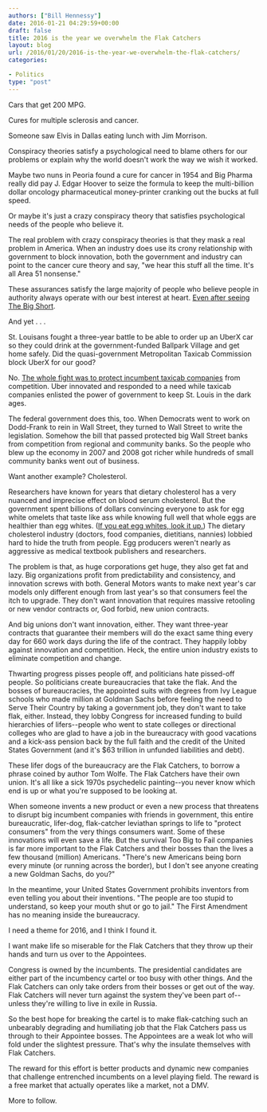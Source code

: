 ```yaml
---
authors: ["Bill Hennessy"]
date: 2016-01-21 04:29:59+00:00
draft: false
title: 2016 is the year we overwhelm the Flak Catchers
layout: blog
url: /2016/01/20/2016-is-the-year-we-overwhelm-the-flak-catchers/
categories:

- Politics
type: "post"
---
```


Cars that get 200 MPG.

Cures for multiple sclerosis and cancer.

Someone saw Elvis in Dallas eating lunch with Jim Morrison.

Conspiracy theories satisfy a psychological need to blame others for our problems or explain why the world doesn't work the way we wish it worked.

Maybe two nuns in Peoria found a cure for cancer in 1954 and Big Pharma really did pay J. Edgar Hoover to seize the formula to keep the multi-billion dollar oncology pharmaceutical money-printer cranking out the bucks at full speed.

Or maybe it's just a crazy conspiracy theory that satisfies psychological needs of the people who believe it.

The real problem with crazy conspiracy theories is that they mask a real problem in America. When an industry does use its crony relationship with government to block innovation, both the government and industry can point to the cancer cure theory and say, "we hear this stuff all the time. It's all Area 51 nonsense."

These assurances satisfy the large majority of people who believe people in authority always operate with our best interest at heart. [Even after seeing The Big Short](https://hennessysview.com/2015/12/24/it-can-happen-again/).

And yet . . .

St. Louisans fought a three-year battle to be able to order up an UberX car so they could drink at the government-funded Ballpark Village and get home safely. Did the quasi-government Metropolitan Taxicab Commission block UberX for our good?

No. [The whole fight was to protect incumbent taxicab companies](https://hennessysview.com/2015/07/08/rant-metropolitan-taxicab-commission-is-killing-capitalism/) from competition. Uber innovated and responded to a need while taxicab companies enlisted the power of government to keep St. Louis in the dark ages.

The federal government does this, too. When Democrats went to work on Dodd-Frank to rein in Wall Street, they turned to Wall Street to write the legislation. Somehow the bill that passed protected big Wall Street banks from competition from regional and community banks. So the people who blew up the economy in 2007 and 2008 got richer while hundreds of small community banks went out of business.

Want another example? Cholesterol.

Researchers have known for years that dietary cholesterol has a very nuanced and imprecise effect on blood serum cholesterol. But the government spent billions of dollars convincing everyone to ask for egg white omelets that taste like ass while knowing full well that whole eggs are healthier than egg whites. ([If you eat egg whites, look it up.](https://www.nytimes.com/2002/07/07/magazine/what-if-it-s-all-been-a-big-fat-lie.html?pagewanted=all)) The dietary cholesterol industry (doctors, food companies, dietitians, nannies) lobbied hard to hide the truth from people. Egg producers weren't nearly as aggressive as medical textbook publishers and researchers.

The problem is that, as huge corporations get huge, they also get fat and lazy. Big organizations profit from predictability and consistency, and innovation screws with both. General Motors wants to make next year's car models only different enough from last year's so that consumers feel the itch to upgrade. They don't want innovation that requires massive retooling or new vendor contracts or, God forbid, new union contracts.

And big unions don't want innovation, either. They want three-year contracts that guarantee their members will do the exact same thing every day for 660 work days during the life of the contract. They happily lobby against innovation and competition. Heck, the entire union industry exists to eliminate competition and change.

Thwarting progress pisses people off, and politicians hate pissed-off people. So politicians create bureaucracies that take the flak. And the bosses of bureaucracies, the appointed suits with degrees from Ivy League schools who made million at Goldman Sachs before feeling the need to Serve Their Country by taking a government job, they don't want to take flak, either. Instead, they lobby Congress for increased funding to build hierarchies of lifers--people who went to state colleges or directional colleges who are glad to have a job in the bureaucracy with good vacations and a kick-ass pension back by the full faith and the credit of the United States Government (and it's $63 trillion in unfunded liabilities and debt).

These lifer dogs of the bureaucracy are the Flak Catchers, to borrow a phrase coined by author Tom Wolfe. The Flak Catchers have their own union. It's all like a sick 1970s psychedelic painting--you never know which end is up or what you're supposed to be looking at.

When someone invents a new product or even a new process that threatens to disrupt big incumbent companies with friends in government, this entire bureaucratic, lifer-dog, flak-catcher leviathan springs to life to "protect consumers" from the very things consumers want. Some of these innovations will even save a life. But the survival Too Big to Fail companies is far more important to the Flak Catchers and their bosses than the lives a few thousand (million) Americans. "There's new Americans being born every minute (or running across the border), but I don't see anyone creating a new Goldman Sachs, do you?"

In the meantime, your United States Government prohibits inventors from even telling you about their inventions. "The people are too stupid to understand, so keep your mouth shut or go to jail." The First Amendment has no meaning inside the bureaucracy.

I need a theme for 2016, and I think I found it.

I want make life so miserable for the Flak Catchers that they throw up their hands and turn us over to the Appointees.

Congress is owned by the incumbents. The presidential candidates are either part of the incumbency cartel or too busy with other things. And the Flak Catchers can only take orders from their bosses or get out of the way. Flak Catchers will never turn against the system they've been part of--unless they're willing to live in exile in Russia.

So the best hope for breaking the cartel is to make flak-catching such an unbearably degrading and humiliating job that the Flak Catchers pass us through to their Appointee bosses. The Appointees are a weak lot who will fold under the slightest pressure. That's why the insulate themselves with Flak Catchers.

The reward for this effort is better products and dynamic new companies that challenge entrenched incumbents on a level playing field. The reward is a free market that actually operates like a market, not a DMV.

More to follow.


